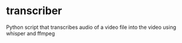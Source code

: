 # transcriber
Python script that transcribes audio of a video file into the video using whisper and ffmpeg
